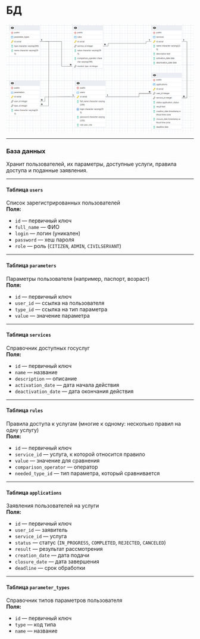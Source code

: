 # **БД**

![](https://github.com/IliaKataev/KataevZvedenuk/blob/3a20894c91a11a2b016ccc89a824366892da1672/database/database2.png)

---

### База данных

Хранит пользователей, их параметры, доступные услуги, правила доступа и поданные заявления. 

---

#### Таблица `users`  
Список зарегистрированных пользователей  
**Поля:**  
- `id` — первичный ключ  
- `full_name` — ФИО  
- `login` — логин (уникален)  
- `password` — хеш пароля  
- `role` — роль (`CITIZEN`, `ADMIN`, `CIVILSERVANT`)

---

#### Таблица `parameters`  
Параметры пользователя (например, паспорт, возраст)  
**Поля:**  
- `id` — первичный ключ  
- `user_id` — ссылка на пользователя  
- `type_id` — ссылка на тип параметра  
- `value` — значение параметра

---

#### Таблица `services`  
Справочник доступных госуслуг  
**Поля:**  
- `id` — первичный ключ  
- `name` — название  
- `description` — описание  
- `activation_date` — дата начала действия  
- `deactivation_date` — дата окончания действия

---

#### Таблица `rules`  
Правила доступа к услугам (многие к одному: несколько правил на одну услугу)  
**Поля:**  
- `id` — первичный ключ  
- `service_id` — услуга, к которой относится правило  
- `value` — значение для сравнения  
- `comparison_operator` — оператор
- `needed_type_id` — тип параметра, который сравнивается

---

#### Таблица `applications`  
Заявления пользователей на услуги  
**Поля:**  
- `id` — первичный ключ  
- `user_id` — заявитель  
- `service_id` — услуга  
- `status` — статус (`IN_PROGRESS`, `COMPLETED`, `REJECTED`, `CANCELED`)  
- `result` — результат рассмотрения  
- `creation_date` — дата подачи  
- `closure_date` — дата завершения  
- `deadline` — срок обработки

---

#### Таблица `parameter_types`  
Справочник типов параметров пользователя  
**Поля:**  
- `id` — первичный ключ  
- `type` — код типа  
- `name` — название

